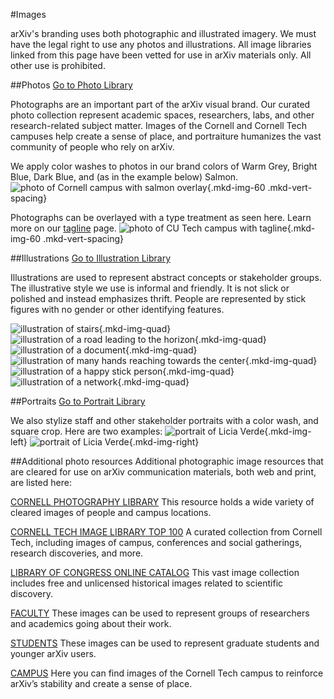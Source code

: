 #Images
<style>
.divider {
  clear:both;
}
.mkd-img-border {
  margin:1em 0px;
  padding:10px;
  border:.25em solid #ededed;
}
.mkd-horz-spacing {
  margin-right:1em;
  margin-left:1em;
}
.mkd-vert-spacing {
  margin-top: 1em;
  margin-bottom: 1em;
}
.mkd-img-left {
  float:left;
  width:100%;
  margin-top:0;
}
.mkd-img-right {
  float:right;
  width:100%;
  margin-top:0;
}
.mkd-img-full {
  width:100% !important;
}
.mkd-img-60 {
  width:100% !important;
  margin:0 auto;
  display:block;
}
.mkd-img-quad {
  width:calc(50% - 1em);
  margin:0 .5em 0 0;
  display:block;
  float:left;
}
.mkd-img-thumb {
  max-width:150px !important;
}
.mkd-img-icon {
  border-radius:25%;
  width:150px;
  float:left;
  margin:0 .5em;
}
@media (min-width: 576px) {
  .mkd-img-left {
    width:calc(50% - 1.25em);
    margin-right:.5em;
  }
  .mkd-img-right {
    width:calc(50% - 1.25em);
    margin-left:.5em;
  }
  .mkd-img-60 {
    width:60% !important;
    margin:0 auto;
    display:block;
  }
  .mkd-img-quad {
    width:calc(25% - 1em);
    margin:0 .5em 0 0;
    display:block;
    float:left;
  }
}
</style>
arXiv's branding uses both photographic and illustrated imagery. We must have the legal right to use any photos and illustrations. All image libraries linked from this page have been vetted for use in arXiv materials only. All other use is prohibited.

##Photos <a href="https://cornell.box.com/v/arXiv-photo-library" class="button-fancy">Go to Photo Library <span> </span></a>

Photographs are an important part of the arXiv visual brand. Our curated photo collection represent academic spaces, researchers, labs, and other research-related subject matter. Images of the Cornell and Cornell Tech campuses help create a sense of place, and portraiture humanizes the vast community of people who rely on arXiv.

We apply color washes to photos in our brand colors of Warm Grey, Bright Blue, Dark Blue, and (as in the example below) Salmon.
![photo of Cornell campus with salmon overlay](images/brand-image-colorized-salmon.jpg){.mkd-img-60 .mkd-vert-spacing}

Photographs can be overlayed with a type treatment as seen here. Learn more on our [tagline](tagline) page.
![photo of CU Tech campus with tagline](images/brand-image-tagline.jpg){.mkd-img-60 .mkd-vert-spacing}


##Illustrations <a href="https://cornell.box.com/v/arXiv-illustration-library" class="button-fancy">Go to Illustration Library <span> </span></a>

Illustrations are used to represent abstract concepts or stakeholder groups. The illustrative style we use is informal and friendly. It is not slick or polished and instead emphasizes thrift. People are represented by stick figures with no gender or other identifying features.

![illustration of stairs](images/brand-image-illustration-1.jpg){.mkd-img-quad}
![illustration of a road leading to the horizon](images/brand-image-illustration-2.jpg){.mkd-img-quad}
![illustration of a document](images/brand-image-illustration-3.jpg){.mkd-img-quad}
![illustration of many hands reaching towards the center](images/brand-image-illustration-4.jpg){.mkd-img-quad}
![illustration of a happy stick person](images/brand-image-illustration-5.jpg){.mkd-img-quad}
![illustration of a network](images/brand-image-illustration-6.jpg){.mkd-img-quad}


##Portraits <a href="https://cornell.box.com/s/thg5f7qaxmfvr2yawv1vb85inaz9acu4" class="button-fancy">Go to Portrait Library <span> </span></a>

We also stylize staff and other stakeholder portraits with a color wash, and square crop. Here are two examples:
![portrait of Licia Verde](images/brand-image-portrait.jpg){.mkd-img-left}
![portrait of Licia Verde](images/brand-image-portrait-2.jpg){.mkd-img-right}


##Additional photo resources
Additional photographic image resources that are cleared for use on arXiv communication materials, both web and print, are listed here:

[CORNELL PHOTOGRAPHY LIBRARY](https://photo.cornell.edu/)
This resource holds a wide variety of cleared images of people and campus locations.

[CORNELL TECH IMAGE LIBRARY TOP 100](https://cornell.app.box.com/s/rpl81q6go7s9qq0nm7ndw2tw7hfh8079)
A curated collection from Cornell Tech, including images of campus, conferences and social gatherings, research discoveries, and more.

[LIBRARY OF CONGRESS ONLINE CATALOG](http://www.loc.gov/pictures/search/CU)
This vast image collection includes free and unlicensed historical images related to scientific discovery.

[FACULTY](https://cornell.app.box.com/s/rpl81q6go7s9qq0nm7ndw2tw7h-fh8079/folder/45111358461CU)
These images can be used to represent groups of researchers and academics going about their work.

[STUDENTS](https://cornell.app.box.com/s/rpl81q6go7s9qq0nm7ndw2tw7h-fh8079/folder/118875861190CU: )
These images can be used to represent graduate students and younger arXiv users.

[CAMPUS](https://cornell.app.box.com/s/rpl81q6go7s9qq0nm7ndw2tw7h-fh8079/folder/45111410232)
Here you can find images of the Cornell Tech campus to reinforce arXiv’s stability and create a sense of place.
